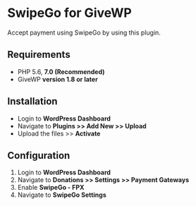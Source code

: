 # SwipeGo for GiveWP

Accept payment using SwipeGo by using this plugin.

## Requirements

* PHP 5.6, **7.0 (Recommended)**
* GiveWP **version 1.8 or later**

## Installation

* Login to **WordPress Dashboard**
* Navigate to **Plugins >> Add New >> Upload**
* Upload the files >> **Activate**

## Configuration

1. Login to **WordPress Dashboard**
2. Navigate to **Donations >> Settings >> Payment Gateways**
3. Enable **SwipeGo - FPX**
4. Navigate to **SwipeGo Settings**